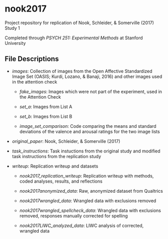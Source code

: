 # nook2017

Project repository for replication of Nook, Schleider, & Somerville (2017) Study 1

Completed through _PSYCH 251: Experimental Methods_ at Stanford University

## File Descriptions

- _images_: Collection of images from the Open Affective Standardized Image Set (OASIS; Kurdi, Lozano, & Banaji, 2016) and other images used in the attention check

	- _fake_images_: Images which were not part of the experiment, used in the Attention Check

	- _set_a_: Images from List A

	- _set_b_: Images from List B

	-  _image_set_comparison_: Code comparing the means and standard deviations of the valence and arousal ratings for the two image lists

- _original_paper_: Nook, Schleider, & Somerville (2017)

- _task_instructions_: Task instuctions from the original study and modified task instructions from the replication study

- _writeup_: Replication writeup and datasets

	- _nook2017_replication_writeup_: Replication writeup with methods, coded analyses, results, and reflections

	- _nook2017anonymized_data_: Raw, anonymized dataset from Qualtrics

	- _nook2017wrangled_data_: Wrangled data with exclusions removed	

	- _nook2017wrangled_spellcheck_data_: Wrangled data with exclusions removed, responses manually corrected for spelling

	- _nook2017LIWC_analyzed_data_: LIWC analysis of corrected, wrangled data